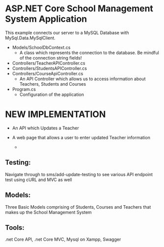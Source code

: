 # ASP.NET Core School Management System Application
This example connects our server to a MySQL Database with MySql.Data.MySqlClient.

- Models/SchoolDbContext.cs
    - A class which represents the connection to the database. Be mindful of the connection string fields!
- Controllers/TeacherAPIController.cs
- Controllers/StudentsAPIController.cs
- Controllers/CourseApiController.cs
    - An API Controller which allows us to access information about Teachers, Students and Courses
- Program.cs
    - Configuration of the application
 

# NEW IMPLEMENTATION
- An API which Updates a Teacher
- A web page that allows a user to enter updated Teacher information


 
    - 
## Testing:
Navigate through to sms/add-update-testing to see various API endpoint test using cURL and MVC as well


## Models:
Three Basic Models comprising of Students, Courses and Teachers that makes up the School Management System

## Tools:
.net Core API, .net Core MVC, Mysql on Xampp, Swagger 
